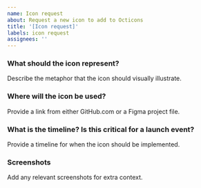 ```yaml
---
name: Icon request
about: Request a new icon to add to Octicons
title: '[Icon request]'
labels: icon request
assignees: ''
---
```


### What should the icon represent?

Describe the metaphor that the icon should visually illustrate.

### Where will the icon be used?

Provide a link from either GitHub.com or a Figma project file.

### What is the timeline? Is this critical for a launch event?
Provide a timeline for when the icon should be implemented.

### Screenshots

Add any relevant screenshots for extra context.

